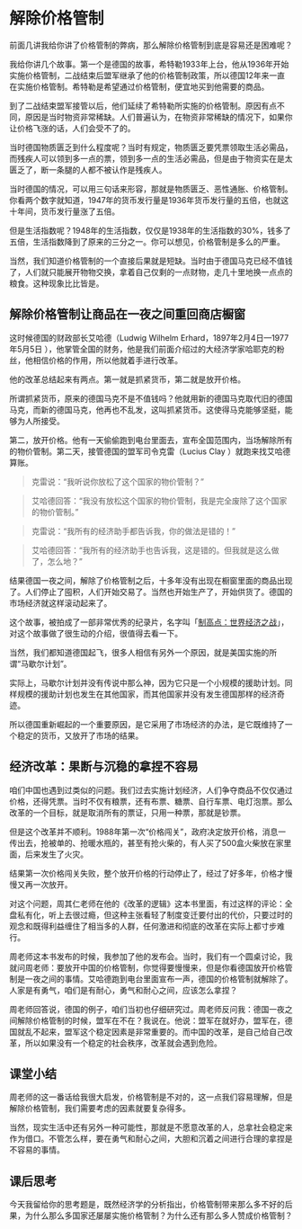 # 解除价格管制
前面几讲我给你讲了价格管制的弊病，那么解除价格管制到底是容易还是困难呢？

我给你讲几个故事。第一个是德国的故事，希特勒1933年上台，他从1936年开始实施价格管制，二战结束后盟军继承了他的价格管制政策，所以德国12年来一直在实施价格管制。希特勒是希望通过价格管制，便宜地买到他需要的商品。

到了二战结束盟军接管以后，他们延续了希特勒所实施的价格管制。原因有点不同，原因是当时物资非常稀缺。人们普遍认为，在物资非常稀缺的情况下，如果你让价格飞涨的话，人们会受不了的。

当时德国物质匮乏到什么程度呢？当时有规定，物质匮乏要凭票领取生活必需品，而残疾人可以领到多一点的票，领到多一点的生活必需品，但是由于物资实在是太匮乏了，断一条腿的人都不被认作是残疾人。

当时德国的情况，可以用三句话来形容，那就是物质匮乏、恶性通胀、价格管制。<br>你看两个数字就知道，1947年的货币发行量是1936年货币发行量的五倍，也就这十年间，货币发行量涨了五倍。

但是生活指数呢？1948年的生活指数，仅仅是1938年的生活指数的30%，钱多了五倍，生活指数降到了原来的三分之一。你可以想见，价格管制是多么的严重。

当然，我们知道价格管制的一个直接后果就是短缺。当时由于德国马克已经不值钱了，人们就只能展开物物交换，拿着自己仅剩的一点财物，走几十里地换一点点的粮食。这种现象比比皆是。
## 解除价格管制让商品在一夜之间重回商店橱窗
这时候德国的财政部长艾哈德（Ludwig Wilhelm Erhard，1897年2月4日—1977年5月5日 ），他掌管全国的财务，他是我们前面介绍过的大经济学家哈耶克的粉丝，他相信价格的作用，所以他就着手进行改革。

他的改革总结起来有两点。第一就是抓紧货币，第二就是放开价格。

所谓抓紧货币，原来的德国马克不是不值钱吗？他就用新的德国马克取代旧的德国马克，而新的德国马克，他再也不乱发，这叫抓紧货币。这使得马克能够坚挺，能够为人所接受。

第二，放开价格。他有一天偷偷跑到电台里面去，宣布全国范围内，当场解除所有的物价管制。第二天，接管德国的盟军司令克雷（Lucius Clay ）就跑来找艾哈德算账。

> 克雷说：“我听说你放松了这个国家的物价管制？”

> 艾哈德回答：“我没有放松这个国家的物价管制，我是完全废除了这个国家的物价管制。”

> 克雷说：“我所有的经济助手都告诉我，你的做法是错的！”

> 艾哈德回答：“我所有的经济助手也告诉我，这是错的。但我就是这么做了，怎么地？”

结果德国一夜之间，解除了价格管制之后，十多年没有出现在橱窗里面的商品出现了。人们停止了囤积，人们开始交易了。当然也开始生产了，开始供货了。德国的市场经济就这样滚动起来了。

这个故事，被拍成了一部非常优秀的纪录片，名字叫「[制高点：世界经济之战](http://www.guokr.com/post/327264/)」，对这个故事做了很生动的介绍，很值得去看一下。

当然，我们都知道德国起飞，很多人相信有另外一个原因，就是美国实施的所谓“马歇尔计划”。

实际上，马歇尔计划并没有传说中那么神，因为它只是一个小规模的援助计划。同样规模的援助计划也发生在其他国家，而其他国家并没有发生德国那样的经济奇迹。

所以德国重新崛起的一个重要原因，是它采用了市场经济的办法，是它既维持了一个稳定的货币，又放开了市场的结果。
## 经济改革：果断与沉稳的拿捏不容易
咱们中国也遇到过类似的问题。我们过去实施计划经济，人们争夺商品不仅仅通过价格，还得凭票。当时不仅有粮票，还有布票、糖票、自行车票、电灯泡票。那么改革的一个目标，就是取消所有的票证，只用一种票，那就是钞票。

但是这个改革并不顺利。1988年第一次“价格闯关”，政府决定放开价格，消息一传出去，抢被单的、抢暖水瓶的，甚至有抢火柴的，有人买了500盒火柴放在家里面，后来发生了火灾。

结果第一次价格闯关失败，整个放开价格的行动停止了，经过了好多年，价格才慢慢又再一次放开。

对这个问题，周其仁老师在他的《改革的逻辑》这本书里面，有过这样的评论：全盘私有化，听上去很过瘾，但这种主张看轻了制度变迁要付出的代价，只要过时的观念和既得利益缠住了相当多的人群，任何激进和彻底的改革在实际上都寸步难行。

周老师这本书发布的时候，我参加了他的发布会。当时，我们有一个圆桌讨论，我就问周老师：要放开中国的价格管制，你觉得要慢慢来，但是你看德国放开价格管制是一夜之间的事情。艾哈德跑到电台里面宣布一声，德国的价格管制就解除了。人家是有勇气，咱们是有耐心，勇气和耐心之间，应该怎么拿捏？

周老师回答说，德国的例子，咱们当初也仔细研究过。周老师反问我：德国一夜之间解除价格管制的时候，盟军在不在？我说在。他说：盟军在就好办，盟军在，德国就乱不起来，盟军这个稳定因素是非常重要的。而中国的改革，是自己给自己改革，所以如果没有一个稳定的社会秩序，改革就会遇到危险。
## 课堂小结
周老师的这一番话给我很大启发，价格管制是不对的，这一点我们容易理解，但是解除价格管制，我们需要考虑的因素就要复杂得多。

当然，现实生活中还有另外一种可能性，那就是不愿意改革的人，总拿社会稳定来作为借口。不管怎么样，要在勇气和耐心之间，大胆和沉着之间进行合理的拿捏是不容易的事情。
## 课后思考
今天我留给你的思考题是，既然经济学的分析指出，价格管制带来那么多不好的后果，为什么那么多国家还屡屡实施价格管制？为什么还有那么多人赞成价格管制？